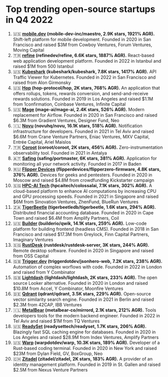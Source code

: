 # Top trending open-source startups in Q4 2022

1. 🇺🇸 **[mobile.dev](https://www.mobile.dev/) (mobile-dev-inc/maestro, 2.9K stars, 1921% AGR).** Shift-left platform for mobile development. Founded in 2020 in San Francisco and raised $3M from Cowboy Ventures, Forum Ventures, Moving Capital
2. 🇹🇷 **[refine](https://refine.dev/) (refinedev/refine, 6.6K stars, 1887% AGR).** React-based web application development platform. Founded in 2022 in Istanbul and raised $1M from 500 Istanbul
3. 🇺🇸 **[Kubeshark](https://kubeshark.co/) (kubeshark/kubeshark, 7.8K stars, 1417% AGR).** API Traffic Viewer for Kubernetes. Founded in 2022 in San Francisco and raised from Alon Girmonsky
4. 🇺🇸 **[Hop](https://hop.exchange/) (hop-protocol/hop, 2K stars, 768% AGR).** An application that offers rollups, tokens, rewards conversion, and send-and-receive rewards solutions. Founded in 2019 in Los Angeles and raised $1.1M from 1confirmation, Coinbase Ventures, Infinite Capital
5. 🇺🇸 **[Mage](https://www.mage.ai/) (mage-ai/mage-ai, 2.4K stars, 526% AGR).** Modern replacement for Airflow. Founded in 2020 in San Francisco and raised $6.3M from Gradient Ventures, Designer Fund, Neo
6. 🇮🇱 **[Novu](https://novu.co/) (novuhq/novu, 16.1K stars, 518% AGR).** Notification infrastructure for developers. Founded in 2021 in Tel Aviv and raised $6.6M from Crane Venture Partners, Eniac Ventures, MXV Capital, Entrée Capital, Ariel Maislos
7. 🇹🇷 **[Coroot](https://coroot.com/) (coroot/coroot, 2K stars, 456% AGR).** Zero-instrumentation observability tool. Founded in 2021 in Antalya
8. 🇦🇹 **[Safing](https://safing.io/) (safing/portmaster, 6K stars, 381% AGR).** Application for monitoring all your network activity. Founded in 2017 in Baden
9. 🇷🇺 **[Flipper Devices](https://www.flipperdevices.com/) (flipperdevices/flipperzero-firmware, 4.8K stars, 376% AGR).** Devices for geeks and pentesters. Founded in 2020 in Moscow and raised $4.8M from crowdfunding Kickstarter campaign
10. 🇸🇬 **[HPC-AI Tech](https://www.hpcaitech.com/) (hpcaitech/colossalai, 7.1K stars, 302% AGR).** A cloud-based platform to enhance AI computations by increasing CPU and GPU processing speeds. Founded in 2021 in Singapore and raised $6M from Sinovation Ventures, ZhenFund, BlueRun Ventures
11. 🇿🇦 **[TigerBeetle](https://tigerbeetle.com/) (tigerbeetledb/tigerbeetle, 1.6K stars, 294% AGR).** Distributed financial accounting database. Founded in 2020 in Cape Town and raised $6.4M from Amplify Partners, Coil
12. 🇺🇸 **[Builder](https://www.builder.io/) (builderio/qwik, 14.1K stars, 259% AGR).** Low-code platform for building frontend (headless CMS). Founded in 2018 in San Francisco and raised $17.3M from Greylock, Finn Capital Partners, Imaginary Ventures
13. 🇸🇬 **[RustDesk](https://rustdesk.com/) (rustdesk/rustdesk-server, 3K stars, 244% AGR).** Remote desktop software. Founded in 2020 in Singapore and raised from OSS Capital
14. 🇬🇧 **[Trigger.dev](https://trigger.dev/) (triggerdotdev/jsonhero-web, 7.2K stars, 238% AGR).** Automation of complex worflows with code. Founded in 2022 in London and raised from Y Combinator
15. 🇬🇧 **[Lightdash](https://www.lightdash.com/) (lightdash/lightdash, 2K stars, 233% AGR).** The open source Looker alternative. Founded in 2020 in London and raised $10.8M from Accel, Y Combinator, Moonfire Ventures
16. 🇩🇪 **[Qdrant](https://qdrant.tech/) (qdrant/qdrant, 3.5K stars, 229% AGR).** Open-source vector similarity search engine. Founded in 2021 in Berlin and raised $2.3M from 42CAP, IBB Ventures
17. 🇮🇱 **[MetalBear](https://metalbear.co/) (metalbear-co/mirrord, 2.1K stars, 212% AGR).** Tools developers tools for the modern backend engineer. Founded in 2022 in Tel Aviv and raised $1M from TQ Ventures
18. 🇺🇸 **[ReadySet](https://readyset.io/) (readysettech/readyset, 1.7K stars, 206% AGR).** Blazingly fast SQL caching engine for databases. Founded in 2020 in Los Angeles and raised $28.9M from Index Ventures, Amplify Partners
19. 🇺🇸 **[Warp](https://www.warp.dev/) (warpdotdev/warp, 10.3K stars, 189% AGR).** Developer of a Rust-based coding terminal. Founded in 2020 in New York and raised $23M from Dylan Field, GV, BoxGroup, Neo
20. 🇨🇭 **[Zitadel](https://zitadel.com/) (zitadel/zitadel, 2K stars, 183% AGR).** A provider of an identity management platform. Founded in 2019 in St. Gallen and raised $2.5M from Nexus Venture Partners
